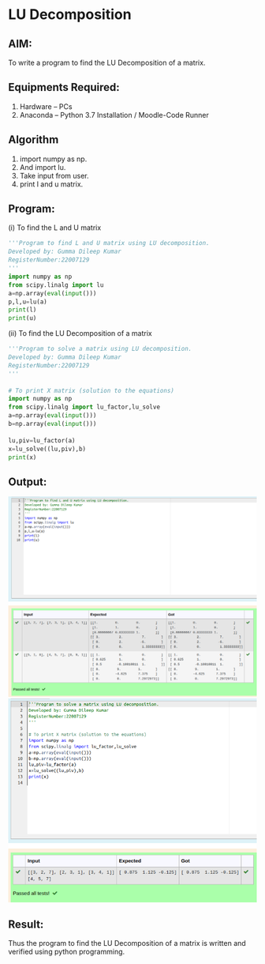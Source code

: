 # LU Decomposition 

## AIM:
To write a program to find the LU Decomposition of a matrix.

## Equipments Required:
1. Hardware – PCs
2. Anaconda – Python 3.7 Installation / Moodle-Code Runner

## Algorithm
1. import numpy as np.
2. And import lu.
3. Take input from user.
4. print l and u matrix.

## Program:
(i) To find the L and U matrix
```python
'''Program to find L and U matrix using LU decomposition.
Developed by: Gumma Dileep Kumar
RegisterNumber:22007129 
'''
import numpy as np
from scipy.linalg import lu
a=np.array(eval(input()))
p,l,u=lu(a)
print(l)
print(u)
```
(ii) To find the LU Decomposition of a matrix
```python
'''Program to solve a matrix using LU decomposition.
Developed by: Gumma Dileep Kumar
RegisterNumber:22007129 
'''

# To print X matrix (solution to the equations)
import numpy as np
from scipy.linalg import lu_factor,lu_solve
a=np.array(eval(input()))
b=np.array(eval(input()))

lu,piv=lu_factor(a)
x=lu_solve((lu,piv),b)
print(x)
```

## Output:
![MODEL](/LU_output1.png)
![MODEL](/LU_output2.png)


## Result:
Thus the program to find the LU Decomposition of a matrix is written and verified using python programming.

